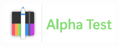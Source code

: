 <div align="center">
    <h1 align='center'>
        <img src="/static/images/Penbook-1.png" height="125" />
        </h2>
</div>
